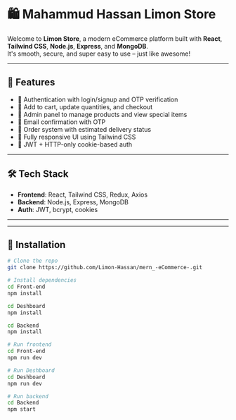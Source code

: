 # 🛍️ Mahammud Hassan Limon Store

Welcome to **Limon Store**, a modern eCommerce platform built with **React**, **Tailwind CSS**, **Node.js**, **Express**, and **MongoDB**.  
It's smooth, secure, and super easy to use – just like awesome!

---

## 🚀 Features

- 🔐 Authentication with login/signup and OTP verification
- 🛒 Add to cart, update quantities, and checkout
- 🧾 Admin panel to manage products and view special items
- 💌 Email confirmation with OTP
- 💸 Order system with estimated delivery status
- 🎨 Fully responsive UI using Tailwind CSS
- 🔐 JWT + HTTP-only cookie-based auth

---

## 🛠️ Tech Stack

- **Frontend**: React, Tailwind CSS, Redux, Axios
- **Backend**: Node.js, Express, MongoDB
- **Auth**: JWT, bcrypt, cookies
---


---

## 🔧 Installation

```bash
# Clone the repo
git clone https://github.com/Limon-Hassan/mern_-eCommerce-.git

# Install dependencies
cd Front-end
npm install

cd Deshboard 
npm install

cd Backend
npm install

# Run frontend
cd Front-end
npm run dev

# Run Deshboard
cd Deshboard
npm run dev

# Run backend
cd Backend 
npm start
